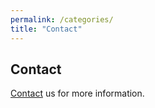 ```yaml
---
permalink: /categories/
title: "Contact"
---
```


## Contact

[Contact](mailto:joanna.goley@vliz.be) us for more information. 



